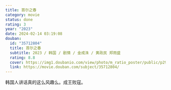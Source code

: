 ```yaml
---
title: 首尔之春
category: movie
status: done
rating: 3
year: "2023"
date: 2024-02-14 03:19:08
douban:
  id: "35712804"
  title: 首尔之春
  subtitle: 2023 / 韩国 / 剧情 / 金成洙 / 黄政民 郑雨盛
  rating: 8.8
  cover: https://img1.doubanio.com/view/photo/m_ratio_poster/public/p2905204009.jpg
  link: https://movie.douban.com/subject/35712804/
---
```


韩国人讲话真的这么风趣么。成王败寇。
